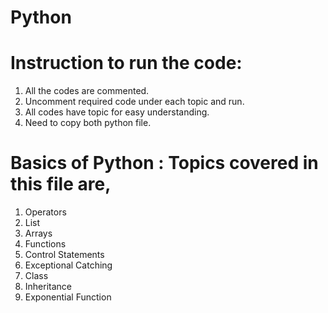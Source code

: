 # Python
# Instruction to run the code:
1. All the codes are commented.
2. Uncomment required code under each topic and run.
3. All codes have topic for easy understanding.
4. Need to copy both python file.

# Basics of Python : Topics covered in this file are,
1. Operators
2. List
3. Arrays
4. Functions
5. Control Statements
6. Exceptional Catching
7. Class
8. Inheritance
9. Exponential Function
